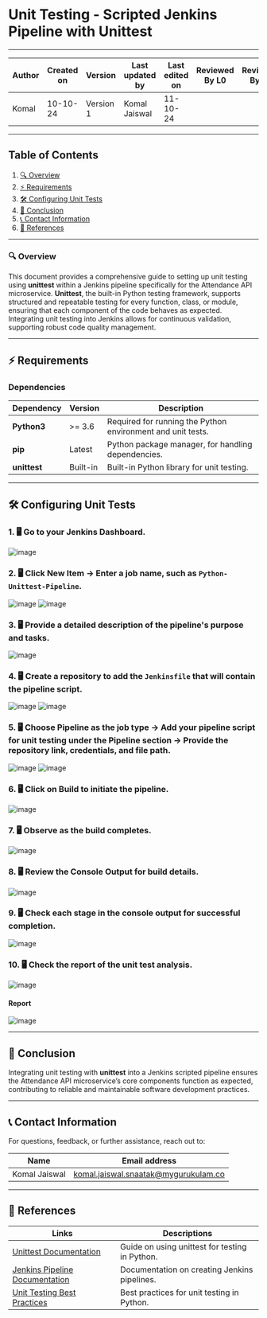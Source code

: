 # Unit Testing - Scripted Jenkins Pipeline with Unittest

---

| Author      | Created on | Version   | Last updated by | Last edited on | Reviewed By L0 | Reviewed By L1 | Reviewed By L2 |
|-------------|------------|-----------|-----------------|----------------|----------------|----------------|----------------| 
| Komal       | 10-10-24   | Version 1 | Komal Jaiswal   | 11-10-24       |                |                |                |

---

## Table of Contents
1. [🔍 Overview](#-overview)
2. [⚡ Requirements](#-requirements)
3. [🛠️ Configuring Unit Tests](#-configuring-unit-tests)
4. [📌 Conclusion](#-conclusion)
5. [📞 Contact Information](#-contact-information)
6. [📖 References](#-references)

---

### 🔍 Overview
This document provides a comprehensive guide to setting up unit testing using **unittest** within a Jenkins pipeline specifically for the Attendance API microservice. **Unittest**, the built-in Python testing framework, supports structured and repeatable testing for every function, class, or module, ensuring that each component of the code behaves as expected. Integrating unit testing into Jenkins allows for continuous validation, supporting robust code quality management.

---

## ⚡ Requirements

### Dependencies

| Dependency      | Version   | Description                                                       |
|-----------------|-----------|-------------------------------------------------------------------|
| **Python3**     | >= 3.6    | Required for running the Python environment and unit tests.      |
| **pip**         | Latest    | Python package manager, for handling dependencies.               |
| **unittest**    | Built-in  | Built-in Python library for unit testing.                        |

---

## 🛠️ Configuring Unit Tests

### 1. 🖥️ Go to your Jenkins Dashboard.
![image](https://github.com/user-attachments/assets/c45dfc53-c999-443e-9ced-a7005897ceb7)

### 2. 🖥️ Click **New Item** → Enter a job name, such as `Python-Unittest-Pipeline`.
![image](https://github.com/user-attachments/assets/8e37a852-ab27-408a-99fc-3782c0171273)
![image](https://github.com/user-attachments/assets/6e464981-75ea-4a8f-acc9-e822ba1fb192)

### 3. 🖥️ Provide a detailed description of the pipeline's purpose and tasks.
![image](https://github.com/user-attachments/assets/ed83a840-a0e3-4d1f-bd85-45b693854e12)

### 4. 🖥️ Create a repository to add the `Jenkinsfile` that will contain the pipeline script.
![image](https://github.com/user-attachments/assets/2020bd6d-32ec-4a63-aa09-6d44bd8405f5)
![image](https://github.com/user-attachments/assets/43506432-7818-4166-95fb-8b8c52977ccd)


### 5. 🖥️ Choose Pipeline as the job type → Add your pipeline script for unit testing under the Pipeline section → Provide the repository link, credentials, and file path.

![image](https://github.com/user-attachments/assets/f186bc32-017a-491d-a34e-c5a8d662f9c2)
![image](https://github.com/user-attachments/assets/664292c5-d3cd-4aaa-a30a-a453fb35b7df)


### 6. 🖥️ Click on **Build** to initiate the pipeline.
![image](https://github.com/user-attachments/assets/e5209bde-6ac2-4f99-b376-849730364076)

### 7. 🖥️ Observe as the build completes.
![image](https://github.com/user-attachments/assets/aafe9fb0-2755-4c51-9fd6-f27a62f062bc)

### 8. 🖥️ Review the **Console Output** for build details.
![image](https://github.com/user-attachments/assets/14d5e015-a3b6-40bb-b259-c02038f3060b)

### 9. 🖥️ Check each stage in the console output for successful completion.
![image](https://github.com/user-attachments/assets/c5eff9f2-9977-48b0-8438-b6598dfcaaf6)

### 10. 🖥️ Check the report of the unit test analysis.
![image](https://github.com/user-attachments/assets/e968047b-5580-4a55-b540-1e8231a67192)



#### Report
![image](https://github.com/user-attachments/assets/91782ce4-3f8a-4c8c-95f3-863870f61b23)

---

## 📌 Conclusion
Integrating unit testing with **unittest** into a Jenkins scripted pipeline ensures the Attendance API microservice’s core components function as expected, contributing to reliable and maintainable software development practices.

---

## 📞 Contact Information
For questions, feedback, or further assistance, reach out to:

| Name          | Email address                        |
|---------------|-------------------------------------|
| Komal Jaiswal | komal.jaiswal.snaatak@mygurukulam.co |

---

## 📖 References
| Links                                                                               | Descriptions                                          |
|-------------------------------------------------------------------------------------|-------------------------------------------------------|
| [Unittest Documentation](https://docs.python.org/3/library/unittest.html)          | Guide on using unittest for testing in Python.       |
| [Jenkins Pipeline Documentation](https://www.jenkins.io/doc/book/pipeline/)       | Documentation on creating Jenkins pipelines.         |
| [Unit Testing Best Practices](https://docs.python-guide.org/writing/tests/)       | Best practices for unit testing in Python.           |
